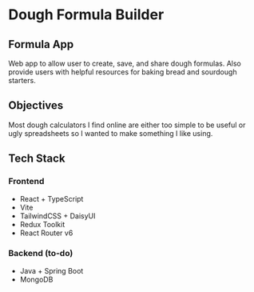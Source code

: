 # Dough Formula Builder

## Formula App
Web app to allow user to create, save, and share dough formulas. Also provide users with helpful resources for 
baking bread and sourdough starters.

## Objectives
Most dough calculators I find online are either too simple to be useful or ugly spreadsheets so I wanted to make something I like using.

## Tech Stack

### Frontend
- React + TypeScript
- Vite
- TailwindCSS + DaisyUI
- Redux Toolkit
- React Router v6

### Backend (to-do)
- Java + Spring Boot
- MongoDB
